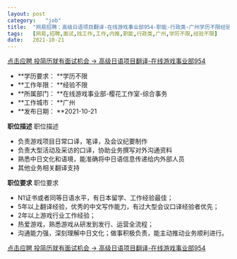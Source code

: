 ```yaml
---
layout:	post
category:	"job"
title:	"网易招聘：高级日语项目翻译-在线游戏事业部954-职能-行政类-广州学历不限经验不限"
tags:	[网易,招聘,面试,找工作,工作,内推,职能,行政类,广州,学历不限,经验不限]
date:	2021-10-21
---
```


[点击应聘 投简历就有面试机会 -> 高级日语项目翻译-在线游戏事业部954](http://mobile.bole.netease.com/bole/boleDetail?id=32844&employeeId=346f03c3cda5f04c&key=all)



- **学历要求： **学历不限
- **工作年限： **经验不限
- **所属部门： **在线游戏事业部-樱花工作室-综合事务
- **工作城市： **广州
- **发布日期： **2021-10-21



**职位描述**
职位描述
- 负责游戏项目日常口译，笔译，及会议纪要制作
- 负责大型活动及采访的口译，协助业务撰写对外沟通资料
- 熟悉中日文化和语境，能准确将中日语信息传递给内外部人员
- 其他业务相关翻译支持



**职位要求**
职位要求
- N1证书或者同等日语水平，有日本留学、工作经验最佳；
- 5年以上翻译经验，优秀的中文写作能力，有过大型会议口译经验者优先；
- 2年以上游戏行业工作经验；
- 热爱游戏，熟悉游戏从研发到发行、运营全流程；
- 沟通能力强，深刻理解中日文化；做事积极负责，能主动推动业务顺利进行。



[点击应聘 投简历就有面试机会 -> 高级日语项目翻译-在线游戏事业部954](http://mobile.bole.netease.com/bole/boleDetail?id=32844&employeeId=346f03c3cda5f04c&key=all)